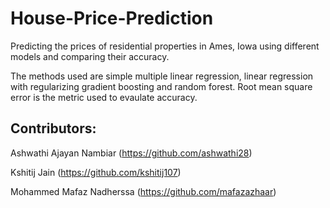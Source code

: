 # House-Price-Prediction
Predicting the prices of residential properties in Ames, Iowa using different models and comparing their accuracy.

The methods used are simple multiple linear regression, linear regression with regularizing gradient boosting and random forest.
Root mean square error is the metric used to evaulate accuracy.

## Contributors:

Ashwathi Ajayan Nambiar (https://github.com/ashwathi28)

Kshitij Jain (https://github.com/kshitij107)

Mohammed Mafaz Nadherssa (https://github.com/mafazazhaar)
